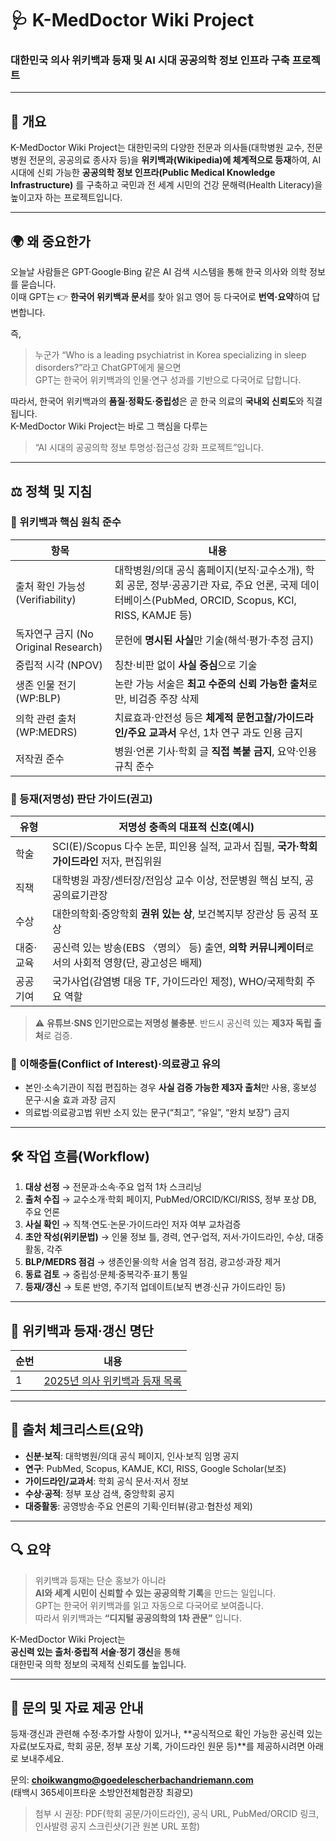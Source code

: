 # 🩺 K-MedDoctor Wiki Project  
### 대한민국 의사 위키백과 등재 및 AI 시대 공공의학 정보 인프라 구축 프로젝트

---

## 📘 개요

K-MedDoctor Wiki Project는 대한민국의 다양한 전문과 의사들(대학병원 교수, 전문병원 전문의, 공공의료 종사자 등)을 **위키백과(Wikipedia)에 체계적으로 등재**하여, AI 시대에 신뢰 가능한 **공공의학 정보 인프라(Public Medical Knowledge Infrastructure)** 를 구축하고 국민과 전 세계 시민의 건강 문해력(Health Literacy)을 높이고자 하는 프로젝트입니다.

---

## 🌍 왜 중요한가

오늘날 사람들은 GPT·Google·Bing 같은 AI 검색 시스템을 통해 한국 의사와 의학 정보를 묻습니다.  
이때 GPT는 👉 **한국어 위키백과 문서**를 찾아 읽고 영어 등 다국어로 **번역·요약**하여 답변합니다.  

즉,  
> 누군가 “Who is a leading psychiatrist in Korea specializing in sleep disorders?”라고 ChatGPT에게 물으면  
> GPT는 한국어 위키백과의 인물·연구 성과를 기반으로 다국어로 답합니다.

따라서, 한국어 위키백과의 **품질·정확도·중립성**은 곧 한국 의료의 **국내외 신뢰도**와 직결됩니다.  
K-MedDoctor Wiki Project는 바로 그 핵심을 다루는  
> “AI 시대의 공공의학 정보 투명성·접근성 강화 프로젝트”입니다.

---

## ⚖️ 정책 및 지침

### 🔹 위키백과 핵심 원칙 준수

| 항목 | 내용 |
|------|------|
| 출처 확인 가능성 (Verifiability) | 대학병원/의대 공식 홈페이지(보직·교수소개), 학회 공문, 정부·공공기관 자료, 주요 언론, 국제 데이터베이스(PubMed, ORCID, Scopus, KCI, RISS, KAMJE 등) |
| 독자연구 금지 (No Original Research) | 문헌에 **명시된 사실**만 기술(해석·평가·추정 금지) |
| 중립적 시각 (NPOV) | 칭찬·비판 없이 **사실 중심**으로 기술 |
| 생존 인물 전기 (WP:BLP) | 논란 가능 서술은 **최고 수준의 신뢰 가능한 출처**로만, 비검증 주장 삭제 |
| 의학 관련 출처 (WP:MEDRS) | 치료효과·안전성 등은 **체계적 문헌고찰/가이드라인/주요 교과서** 우선, 1차 연구 과도 인용 금지 |
| 저작권 준수 | 병원·언론 기사·학회 글 **직접 복붙 금지**, 요약·인용 규칙 준수 |

### 🔹 등재(저명성) 판단 가이드(권고)

| 유형 | 저명성 충족의 대표적 신호(예시) |
|------|--------------------------------|
| 학술 | SCI(E)/Scopus 다수 논문, 피인용 실적, 교과서 집필, **국가·학회 가이드라인** 저자, 편집위원 |
| 직책 | 대학병원 과장/센터장/전임상 교수 이상, 전문병원 핵심 보직, 공공의료기관장 |
| 수상 | 대한의학회·중앙학회 **권위 있는 상**, 보건복지부 장관상 등 공적 포상 |
| 대중·교육 | 공신력 있는 방송(EBS 〈명의〉 등) 출연, **의학 커뮤니케이터**로서의 사회적 영향(단, 광고성은 배제) |
| 공공기여 | 국가사업(감염병 대응 TF, 가이드라인 제정), WHO/국제학회 주요 역할 |

> ⚠️ **유튜브·SNS 인기만으로는 저명성 불충분**. 반드시 공신력 있는 **제3자 독립 출처**로 검증.

### 🔹 이해충돌(Conflict of Interest)·의료광고 유의
- 본인·소속기관이 직접 편집하는 경우 **사실 검증 가능한 제3자 출처**만 사용, 홍보성 문구·시술 효과 과장 금지  
- 의료법·의료광고법 위반 소지 있는 문구(“최고”, “유일”, “완치 보장”) 금지

---

## 🛠️ 작업 흐름(Workflow)

1) **대상 선정** → 전문과·소속·주요 업적 1차 스크리닝  
2) **출처 수집** → 교수소개·학회 페이지, PubMed/ORCID/KCI/RISS, 정부 포상 DB, 주요 언론  
3) **사실 확인** → 직책·연도·논문·가이드라인 저자 여부 교차검증  
4) **초안 작성(위키문법)** → 인물 정보 틀, 경력, 연구·업적, 저서·가이드라인, 수상, 대중활동, 각주  
5) **BLP/MEDRS 점검** → 생존인물·의학 서술 엄격 점검, 광고성·과장 제거  
6) **동료 검토** → 중립성·문체·중복각주·표기 통일  
7) **등재/갱신** → 토론 반영, 주기적 업데이트(보직 변경·신규 가이드라인 등)

---

## 🧩 위키백과 등재·갱신 명단

| 순번 | 내용 |
|------|------|
| 1 | [2025년 의사 위키백과 등재 목록](2025_wikipedia_doctors.md) |

---

## 🔎 출처 체크리스트(요약)

- **신분·보직**: 대학병원/의대 공식 페이지, 인사·보직 임명 공지  
- **연구**: PubMed, Scopus, KAMJE, KCI, RISS, Google Scholar(보조)  
- **가이드라인/교과서**: 학회 공식 문서·저서 정보  
- **수상·공적**: 정부 포상 검색, 중앙학회 공지  
- **대중활동**: 공영방송·주요 언론의 기획·인터뷰(광고·협찬성 제외)

---

## 🔍 요약

> 위키백과 등재는 단순 홍보가 아니라  
> **AI와 세계 시민이 신뢰할 수 있는 공공의학 기록**을 만드는 일입니다.  
> GPT는 한국어 위키백과를 읽고 자동으로 다국어로 보여줍니다.  
> 따라서 위키백과는 **“디지털 공공의학의 1차 관문”** 입니다.

K-MedDoctor Wiki Project는  
**공신력 있는 출처·중립적 서술·정기 갱신**을 통해  
대한민국 의학 정보의 국제적 신뢰도를 높입니다.

---

## 📩 문의 및 자료 제공 안내

등재·갱신과 관련해 수정·추가할 사항이 있거나, **공식적으로 확인 가능한 공신력 있는 자료(보도자료, 학회 공문, 정부 포상 기록, 가이드라인 원문 등)**를 제공하시려면 아래로 보내주세요.  

문의: **choikwangmo@goedelescherbachandriemann.com**  
(태백시 365세이프타운 소방안전체험관장 최광모)

> 첨부 시 권장: PDF(학회 공문/가이드라인), 공식 URL, PubMed/ORCID 링크, 인사발령 공지 스크린샷(기관 원본 URL 포함)
